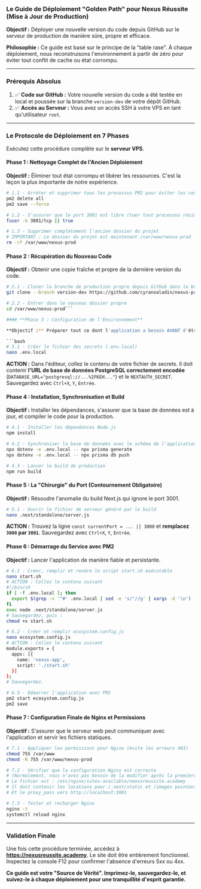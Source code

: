 ### **Le Guide de Déploiement "Golden Path" pour Nexus Réussite (Mise à Jour de Production)**

**Objectif :** Déployer une nouvelle version du code depuis GitHub sur le serveur de production de manière sûre, propre et efficace.

**Philosophie :** Ce guide est basé sur le principe de la "table rase". À chaque déploiement, nous reconstruisons l'environnement à partir de zéro pour éviter tout conflit de cache ou état corrompu.

---

### **Prérequis Absolus**

1.  ✅ **Code sur GitHub :** Votre nouvelle version du code a été testée en local et poussée sur la branche `version-dev` de votre dépôt GitHub.
2.  ✅ **Accès au Serveur :** Vous avez un accès SSH à votre VPS en tant qu'utilisateur `root`.

---

### **Le Protocole de Déploiement en 7 Phases**

Exécutez cette procédure complète sur le **serveur VPS**.

#### **Phase 1 : Nettoyage Complet de l'Ancien Déploiement**

**Objectif :** Éliminer tout état corrompu et libérer les ressources. C'est la leçon la plus importante de notre expérience.

```bash
# 1.1 - Arrêter et supprimer tous les processus PM2 pour éviter les conflits
pm2 delete all
pm2 save --force

# 1.2 - S'assurer que le port 3001 est libre (tuer tout processus résiduel)
fuser -k 3001/tcp || true

# 1.3 - Supprimer complètement l'ancien dossier du projet
# IMPORTANT : Le dossier du projet est maintenant /var/www/nexus-prod
rm -rf /var/www/nexus-prod
```

#### **Phase 2 : Récupération du Nouveau Code**

**Objectif :** Obtenir une copie fraîche et propre de la dernière version du code.

```bash
# 2.1 - Cloner la branche de production propre depuis GitHub dans le bon répertoire
git clone --branch version-dev https://github.com/cyranoaladin/nexus-project_v0.git /var/www/nexus-prod

# 2.2 - Entrer dans le nouveau dossier propre
cd /var/www/nexus-prod```

#### **Phase 3 : Configuration de l'Environnement**

**Objectif :** Préparer tout ce dont l'application a besoin AVANT d'être construite.

```bash
# 3.1 - Créer le fichier des secrets (.env.local)
nano .env.local
```
**ACTION :** Dans l'éditeur, collez le contenu de votre fichier de secrets. Il doit contenir **l'URL de base de données PostgreSQL correctement encodée** (`DATABASE_URL="postgresql://...%2FKEH..."`) et le `NEXTAUTH_SECRET`. Sauvegardez avec `Ctrl+X`, `Y`, `Entrée`.

#### **Phase 4 : Installation, Synchronisation et Build**

**Objectif :** Installer les dépendances, s'assurer que la base de données est à jour, et compiler le code pour la production.

```bash
# 4.1 - Installer les dépendances Node.js
npm install

# 4.2 - Synchroniser la base de données avec le schéma de l'application (crucial)
npx dotenv -e .env.local -- npx prisma generate
npx dotenv -e .env.local -- npx prisma db push

# 4.3 - Lancer le build de production
npm run build
```

#### **Phase 5 : La "Chirurgie" du Port (Contournement Obligatoire)**

**Objectif :** Résoudre l'anomalie du build Next.js qui ignore le port 3001.

```bash
# 5.1 - Ouvrir le fichier de serveur généré par le build
nano .next/standalone/server.js
```
**ACTION :** Trouvez la ligne `const currentPort = ... || 3000` et **remplacez `3000` par `3001`**. Sauvegardez avec `Ctrl+X`, `Y`, `Entrée`.

#### **Phase 6 : Démarrage du Service avec PM2**

**Objectif :** Lancer l'application de manière fiable et persistante.

```bash
# 6.1 - Créer, remplir et rendre le script start.sh exécutable
nano start.sh
# ACTION : Collez le contenu suivant
#!/bin/sh
if [ -f .env.local ]; then
  export $(grep -v '^#' .env.local | sed -e 's/"//g' | xargs -d '\n')
fi
exec node .next/standalone/server.js
# Sauvegardez, puis :
chmod +x start.sh

# 6.2 - Créer et remplir ecosystem.config.js
nano ecosystem.config.js
# ACTION : Collez le contenu suivant
module.exports = {
  apps: [{
    name: 'nexus-app',
    script: './start.sh'
  }]
};
# Sauvegardez.

# 6.3 - Démarrer l'application avec PM2
pm2 start ecosystem.config.js
pm2 save
```

#### **Phase 7 : Configuration Finale de Nginx et Permissions**

**Objectif :** S'assurer que le serveur web peut communiquer avec l'application et servir les fichiers statiques.

```bash
# 7.1 - Appliquer les permissions pour Nginx (évite les erreurs 403)
chmod 755 /var/www
chmod -R 755 /var/www/nexus-prod

# 7.2 - Vérifier que la configuration Nginx est correcte
# (Normalement, vous n'avez pas besoin de la modifier après la première installation)
# Le fichier est : /etc/nginx/sites-available/nexusreussite.academy
# Il doit contenir les locations pour /_next/static et /images pointant vers /var/www/nexus-prod
# Et le proxy_pass vers http://localhost:3001

# 7.3 - Tester et recharger Nginx
nginx -t
systemctl reload nginx
```

---

### **Validation Finale**

Une fois cette procédure terminée, accédez à **https://nexusreussite.academy**. Le site doit être entièrement fonctionnel. Inspectez la console F12 pour confirmer l'absence d'erreurs 5xx ou 4xx.

**Ce guide est votre "Source de Vérité". Imprimez-le, sauvegardez-le, et suivez-le à chaque déploiement pour une tranquillité d'esprit garantie.**
